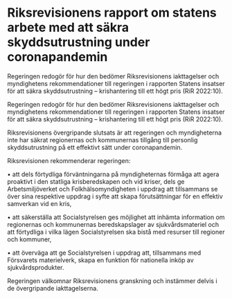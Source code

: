 # Riksrevisionens rapport om statens arbete med att säkra skyddsutrustning under coronapandemin

Regeringen redogör för hur den bedömer Riksrevisionens iakttagelser och myndighetens rekommendationer till regeringen i rapporten Statens insatser för att säkra skyddsutrustning – krishantering till ett högt pris (RiR 2022:10).

Regeringen redogör för hur den bedömer Riksrevisionens iakttagelser och myndighetens rekommendationer till regeringen i rapporten Statens insatser för att säkra skyddsutrustning – krishantering till ett högt pris (RiR 2022:10).

Riksrevisionens övergripande slutsats är att regeringen och myndigheterna inte har säkrat regionernas och kommunernas tillgång till personlig skyddsutrustning på ett effektivt sätt under coronapandemin.

Riksrevisionen rekommenderar regeringen:

• att dels förtydliga förväntningarna på myndigheternas förmåga att agera proaktivt i den statliga krisberedskapen och vid kriser, dels ge Arbetsmiljöverket och Folkhälsomyndigheten i uppdrag att tillsammans se över sina respektive uppdrag i syfte att skapa förutsättningar för en effektiv samverkan vid en kris,

• att säkerställa att Socialstyrelsen ges möjlighet att inhämta information om regionernas och kommunernas beredskapslager av sjukvårdsmateriel och att förtydliga i vilka lägen Socialstyrelsen ska bistå med resurser till regioner och kommuner,

• att överväga att ge Socialstyrelsen i uppdrag att, tillsammans med Försvarets materielverk, skapa en funktion för nationella inköp av sjukvårdsprodukter.

Regeringen välkomnar Riksrevisionens granskning och instämmer delvis i de övergripande iakttagelserna.
